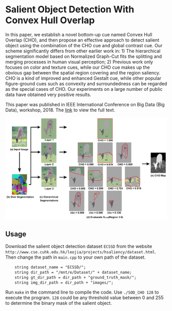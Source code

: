 # Salient Object Detection With Convex Hull Overlap

In this paper, we establish a novel bottom-up cue named Convex Hull Overlap (CHO), and then propose an effective approach to detect salient object using the combination of the CHO cue and global contrast cue. Our scheme significantly differs from other earlier work in: 1) The hierarchical segmentation model based on Normalized Graph-Cut fits the splitting and merging processes in human visual perception; 2) Previous work only focuses on color and texture cues, while our CHO cue makes up the obvious gap between the spatial region covering and the region saliency. CHO is a kind of improved and enhanced Gestalt cue, while other popular figure-ground cues such as convexity and surroundedness can be regarded as the special cases of CHO. Our experiments on a large number of public data have obtained very positive results.

This paper was published in IEEE International Conference on Big Data (Big Data), workshop, 2018. The [link](https://ieeexplore.ieee.org/document/8622033) to view the full text.

![](BigData18.png)

## Usage

Download the salient object detection dataset `ECSSD` from the website `http://www.cse.cuhk.edu.hk/leojia/projects/hsaliency/dataset.html`.
Then change the path in `main.cpp` to your own path of the dataset.
```
	string dataset_name = "ECSSD/";
	string dir_path = "/mnt/e/Dataset/" + dataset_name;
	string gt_dir_path = dir_path + "ground_truth_mask/";
	string img_dir_path = dir_path + "images/";
```

Run `make` in the command line to compile the code.
Use `./SOD_CHO 128` to execute the program. `128` could be any threshold value between 0 and 255 to determine the binary mask of the salient object.
